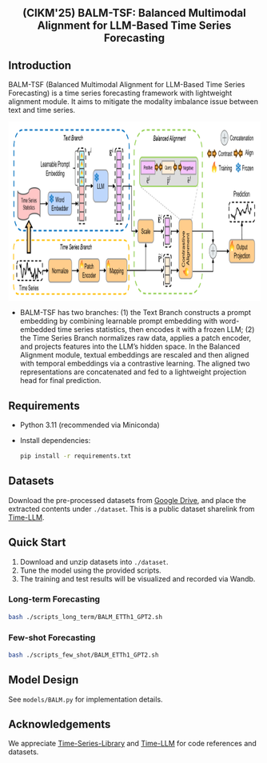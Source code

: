 <div align="center">
  <h2><b>(CIKM'25) BALM-TSF: Balanced Multimodal Alignment for LLM-Based Time Series Forecasting</b></h2>
</div>

## Introduction

BALM-TSF (Balanced Multimodal Alignment for LLM-Based Time Series Forecasting) is a time series forecasting framework with lightweight alignment module. It aims to mitigate the modality imbalance issue between text and time series.

<p align="center">
<img src="./figs/framework.png" height = "360" alt="" align=center />
</p>

- BALM-TSF has two branches: (1) the Text Branch constructs a prompt embedding by combining learnable prompt embedding with word-embedded time series statistics, then encodes it with a frozen LLM; (2) the Time Series Branch normalizes raw data, applies a patch encoder, and projects features into the LLM’s hidden space. In the Balanced Alignment module, textual embeddings are rescaled and then aligned with temporal embeddings via a contrastive learning. The aligned two representations are concatenated and fed to a lightweight projection head for final prediction.

## Requirements

* Python 3.11 (recommended via Miniconda)
* Install dependencies:

  ```bash
  pip install -r requirements.txt
  ```

## Datasets

Download the pre-processed datasets from [Google Drive](https://drive.google.com/file/d/1NF7VEefXCmXuWNbnNe858WvQAkJ_7wuP/view?usp=sharing), and place the extracted contents under `./dataset`. This is a public dataset sharelink from [Time-LLM](https://github.com/KimMeen/Time-LLM).

## Quick Start

1. Download and unzip datasets into `./dataset`.
2. Tune the model using the provided scripts.
3. The training and test results will be visualized and recorded via Wandb.

### Long-term Forecasting

```bash
bash ./scripts_long_term/BALM_ETTh1_GPT2.sh
```

### Few-shot Forecasting

```bash
bash ./scripts_few_shot/BALM_ETTh1_GPT2.sh
```

## Model Design

See `models/BALM.py` for implementation details.

## Acknowledgements

We appreciate [Time-Series-Library](https://github.com/thuml/Time-Series-Library) and [Time-LLM](https://github.com/KimMeen/Time-LLM) for code references and datasets.
